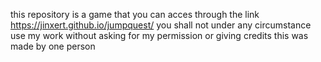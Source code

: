 this repository is a game that you can acces through the link
https://jinxert.github.io/jumpquest/
you shall not under any circumstance use my work without asking for my permission or giving credits
this was made by one person
